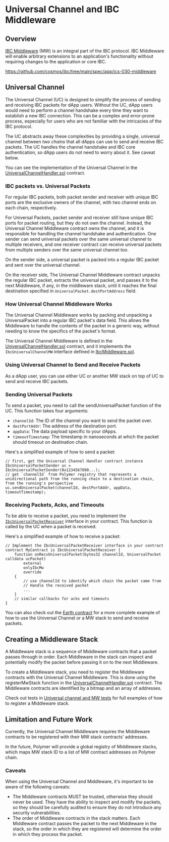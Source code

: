 # Universal Channel and IBC Middleware 

## Overview

[IBC Middleware](https://github.com/cosmos/ibc/tree/main/spec/app/ics-030-middleware) (MW) is an integral part of the IBC protocol. IBC Middleware will enable arbitrary extensions to an application's functionality without requiring changes to the application or core IBC.

https://github.com/cosmos/ibc/tree/main/spec/app/ics-030-middleware


## Universal Channel

The Universal Channel (UC) is designed to simplify the process of sending and receiving IBC packets for dApp users. Without the UC, dApp users would need to perform a channel handshake every time they want to establish a new IBC connection. This can be a complex and error-prone process, especially for users who are not familiar with the intricacies of the IBC protocol.

The UC abstracts away these complexities by providing a single, universal channel between *two chains* that all dApps can use to send and receive IBC packets. The UC handles the channel handshake and IBC core authentication, so dApp users do not need to worry about it. See caveat below. 

You can see the implementation of the Universal Channel in the [UniversalChannelHandler.sol](../contracts/UniversalChannelHandler.sol) contract.

### IBC packets vs. Universal Packets

For regular IBC packets, both packet sender and receiver with unique IBC ports are the exclusive owners of the channel, with two channel ends on each chain, respectively.

For Universal Packets, packet sender and receiver still have unique IBC ports for packet routing, but they do not own the channel. Instead, the Universal Channel Middleware contract owns the channel, and it is responsible for handling the channel handshake and authentication.
One sender can send universal packets over the same universal channel to multiple receivers, and one receiver contract can receive universal packets from multiple senders over the same universal channel too. 

On the sender side, a universal packet is packed into a regular IBC packet and sent over the universal channel. 

On the receiver side, The Universal Channel Middleware contract unpacks the regular IBC packet, extracts the universal packet, and passes it to the next Middleware, if any, in the middleware stack, until it reaches the final destination specified in `UniversalPacket.destPortAddress` field.

### How Universal Channel Middleware Works

The Universal Channel Middleware works by packing and unpacking a UniversalPacket into a regular IBC packet's data field. This allows the Middleware to handle the contents of the packet in a generic way, without needing to know the specifics of the packet's format.

The Universal Channel Middleware is defined in the [UniversalChannelHandler.sol](../contracts/UniversalChannelHandler.sol) contract, and it implements the `IbcUniversalChannelMW` interface defined in [IbcMiddleware.sol](../contracts/IbcMiddleware.sol).

### Using Universal Channel to Send and Receive Packets 

As a dApp user, you can use either UC or another MW stack on top of UC to send and receive IBC packets.

### Sending Universal Packets

To send a packet, you need to call the sendUniversalPacket function of the UC. This function takes four arguments:

- `channelId`: The ID of the channel you want to send the packet over.
- `destPortAddr`: The address of the destination port.
- `appData`: The data payload specific to your dApps.
- `timeoutTimestamp`: The timestamp in nanoseconds at which the packet should timeout on destination chain.

Here's a simplified example of how to send a packet:
```solidity
// first, get the Universal Channel Handler contract instance
IbcUniversalPacketSender uc = IbcUniversalPacketSender(0x1234567890...);
// get `channelId` from Polymer registry that represents a unidirectional path from the running chain to a destination chain, from the running's perspective
uc.sendUniversalPacket(channelId, destPortAddr, appData, timeoutTimestamp);
```

### Receiving Packets, Acks, and Timeouts

To be able to receive a packet, you need to implement the [`IbcUniversalPacketReceiver`](../contracts/IbcMiddleware.sol) interface in your contract. This function is called by the UC when a packet is received. 

Here's a simplified example of how to receive a packet:
```solidity
// Implement the IbcUniversalPacketReceiver interface in your contract
contract MyContract is IbcUniversalPacketReceiver {
    function onRecvUniversalPacket(bytes32 channelId, UniversalPacket calldata ucPacket)
        external
        onlyIbcMw
        override
    {
        // use channelId to identify which chain the packet came from
        // Handle the received packet
        ...
    }
    // similar callbacks for acks and timeouts
}
```

You can also check out the [Earth contract](../contracts/Earth.sol) for a more complete example of how to use the Universal Channel or a MW stack to send and receive packets.

## Creating a Middleware Stack

A Middleware stack is a sequence of Middleware contracts that a packet passes through in order. Each Middleware in the stack can inspect and potentially modify the packet before passing it on to the next Middleware.

To create a Middleware stack, you need to register the Middleware contracts with the Universal Channel Middleware. This is done using the registerMwStack function in the [UniversalChannelHandler.sol](../contracts/UniversalChannelHandler.sol) contract. The Middleware contracts are identified by a bitmap and an array of addresses.

Check out tests in [Universal channel and MW tests](../test/universal.channel.t.sol) for full examples of how to register a Middleware stack.

## Limitation and Future Work

Currently, the Universal Channel Middleware requires the Middleware contracts to be registered with their MW stack contracts' addresses. 

In the future, Polymer will provide a global registry of Middleware stacks, which maps MW stack ID to a list of MW contract addresses on Polymer chain. 

### Caveats

When using the Universal Channel and Middleware, it's important to be aware of the following caveats:

- The Middleware contracts MUST be trusted, otherwise they should never be used. They have the ability to inspect and modify the packets, so they should be carefully audited to ensure they do not introduce any security vulnerabilities.
- The order of Middleware contracts in the stack matters. Each Middleware contract passes the packet to the next Middleware in the stack, so the order in which they are registered will determine the order in which they process the packet.

